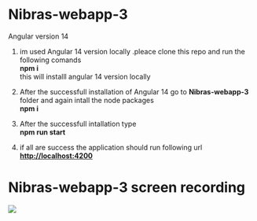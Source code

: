# Nibras-webapp-3
Angular version 14
1. im used Angular 14 version locally .pleace clone this repo and run the following comands  
**npm i**   
this will installl angular 14 version locally

2. After the  successfull installation of Angular 14 go to **Nibras-webapp-3** folder and again intall the node packages  
**npm i**

3. After the successfull intallation type  
**npm run start**

4. if all are success the application should run following url   
**[http://localhost:4200](http://localhost:4200/)**


# Nibras-webapp-3 screen recording

![](https://github.com/amilathennakoon/Nibras-webapp-3/blob/development/Animation.gif)
